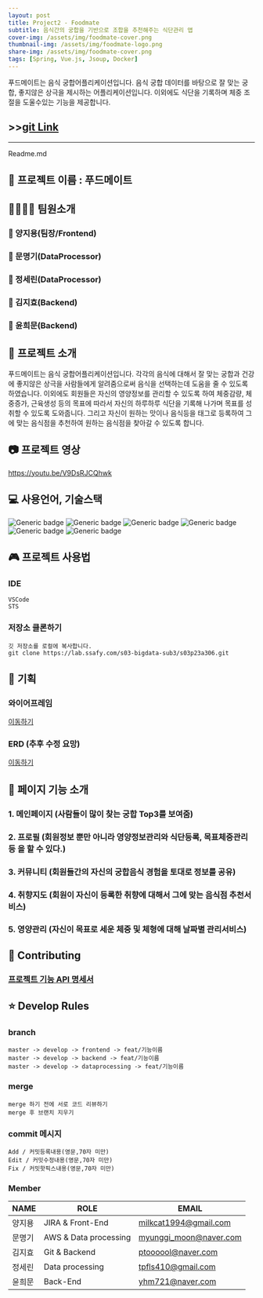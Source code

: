 ```yaml
---
layout: post
title: Project2 - Foodmate
subtitle: 음식간의 궁합을 기반으로 조합을 추천해주는 식단관리 앱 
cover-img: /assets/img/foodmate-cover.png
thumbnail-img: /assets/img/foodmate-logo.png
share-img: /assets/img/foodmate-cover.png
tags: [Spring, Vue.js, Jsoup, Docker]
---
```


푸드메이트는 음식 궁합어플리케이션입니다. 음식 궁합 데이터를 바탕으로 잘 맞는 궁합, 좋지않은 상극을 제시하는 어플리케이션입니다. 이외에도 식단을 기록하며 체중 조절을 도울수있는 기능을 제공합니다.
## >>[git Link](https://gitlab.com/tpfls410/foodmate)

---
Readme.md

## 🎈 프로젝트 이름 : 푸드메이트

## 👨‍👩‍👦‍👦  팀원소개
### 👦 양지용(팀장/Frontend)
### 🧑 문명기(DataProcessor) 
### 🧔 정세린(DataProcessor)
### 🧑 김지효(Backend) 
### 🧒 윤희문(Backend) 



## 📖 프로젝트 소개

푸드메이트는 음식 궁합어플리케이션입니다. 각각의 음식에 대해서 잘 맞는 궁합과 건강에 좋지않은 상극을 사람들에게 알려줌으로써 음식을 선택하는데 도움을 줄 수 있도록 하였습니다. 이외에도 회원들은 자신의 영양정보를 관리할 수 있도록 하여 체중감량, 체중증가, 근육생성 등의 목표에 따라서 자신의 하루하루 식단을 기록해 나가며 목표를 성취할 수 있도록 도와줍니다. 그리고 자신이 원하는 맛이나 음식등을 태그로 등록하여 그에 맞는 음식점을 추천하여 원하는 음식점을 찾아갈 수 있도록 합니다.

## :camera: 프로젝트 영상
https://youtu.be/V9DsRJCQhwk 

## 💻 사용언어, 기술스택

![Generic badge](https://img.shields.io/badge/platform-Mobile-brightgreen.svg) ![Generic badge](https://img.shields.io/badge/library-react_native-blue.svg) ![Generic badge](https://img.shields.io/badge/framework-spring-green.svg)
![Generic badge](https://img.shields.io/badge/database-MySQL-yellow.svg) ![Generic badge](https://img.shields.io/badge/server-AWS-9cf.svg) ![Generic badge](https://img.shields.io/badge/language-Java,JavaScript-important.svg)



## 🎮 프로젝트 사용법

### IDE
```
VSCode
STS
```

### 저장소 클론하기

```
깃 저장소를 로컬에 복사합니다.
git clone https://lab.ssafy.com/s03-bigdata-sub3/s03p23a306.git
```



## 📜 기획

### 와이어프레임 
[이동하기](https://ovenapp.io/view/HkXw7fQzT5sWEsQSC6LzFuYMTqb4bMGu#64AM9)

### ERD (추후 수정 요망) 
[이동하기](https://lab.ssafy.com/s03-bigdata-sub3/s03p23a306/blob/develop/doc/ER-Diagram.png)



## 📱 페이지 기능 소개
### 1. 메인페이지 (사람들이 많이 찾는 궁합 Top3를 보여줌)
### 2. 프로필 (회원정보 뿐만 아니라 영양정보관리와 식단등록, 목표체중관리등				을 할 수 있다.)
### 3. 커뮤니티 (회원들간의 자신의 궁합음식 경험을 토대로 정보를 공유)
### 4. 취향지도 (회원이 자신이 등록한 취향에 대해서 그에 맞는 음식점 추천서비스)
### 5. 영양관리 (자신이 목표로 세운 체중 및 체형에 대해 날짜별 관리서비스)



## 🔌 Contributing

### [프로젝트 기능 API 명세서](https://docs.google.com/spreadsheets/d/1Zj3AKI43KN5bLikKdRs0Bb7s1tu8InjISAucA24TgTU/edit?usp=sharing)


## ⭐  Develop Rules
### branch
```
master -> develop -> frontend -> feat/기능이름
master -> develop -> backend -> feat/기능이름
master -> develop -> dataprocessing -> feat/기능이름
```
### merge
```
merge 하기 전에 서로 코드 리뷰하기
merge 후 브랜치 지우기
```



### commit 메시지

```
Add / 커밋등록내용(영문,70자 미만)
Edit / 커밋수정내용(영문,70자 미만)
Fix / 커밋핫픽스내용(영문,70자 미만)
```



### Member

|NAME|ROLE|EMAIL|
|------|---|---|
|양지용|JIRA & Front-End|[milkcat1994@gmail.com](https://github.com/milkcat1994)|
|문명기|AWS & Data processing|myunggi_moon@naver.com|
|김지효|Git & Backend|ptoooool@naver.com|
|정세린|Data processing|tpfls410@gmail.com|
|윤희문|Back-End|yhm721@naver.com|
```
